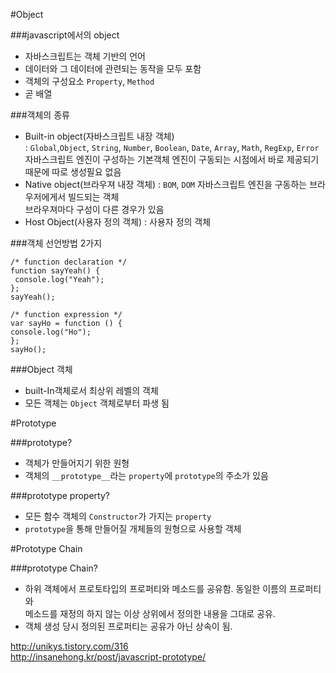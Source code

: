 ﻿#Object

###javascript에서의 object
 * 자바스크립트는 객체 기반의 언어
 * 데이터와 그 데이터에 관련되는 동작을 모두 포함
 * 객체의 구성요소 `Property`, `Method`
 * 곧 배열

###객체의 종류
 * Built-in object(자바스크립트 내장 객체)  
  : `Global`,`Object`, `String`, `Number`, `Boolean`, `Date`, `Array`, `Math`, `RegExp`, `Error`  
   자바스크립트 엔진이 구성하는 기본객체
   엔진이 구동되는 시점에서 바로 제공되기 때문에 따로 생성필요 없음
 * Native object(브라우져 내장 객체)
  : `BOM`, `DOM`
  자바스크립트 엔진을 구동하는 브라우저에게서 빌드되는 객체  
  브라우져마다 구성이 다른 경우가 있음
 * Host Object(사용자 정의 객체)
  : 사용자 정의 객체

###객체 선언방법 2가지
   ```
/* function declaration */
function sayYeah() {   
    console.log("Yeah");
};
sayYeah();

/* function expression */
var sayHo = function () {     
   console.log("Ho");
};
sayHo();
```

###Object 객체
 * built-In객체로서 최상위 레벨의 객체
 * 모든 객체는 `Object` 객체로부터 파생 됨 


#Prototype

###prototype?
 * 객체가 만들어지기 위한 원형
 * 객체의 `__prototype__`라는 `property`에 `prototype`의 주소가 있음

###prototype property? 
 * 모든 함수 객체의 `Constructor`가 가지는 `property`
 * `prototype`을 통해 만들어질 개체들의 원형으로 사용할 객체


#Prototype Chain

###prototype Chain?
 * 하위 객체에서 프로토타입의 프로퍼티와 메소드를 공유함. 동일한 이름의 프로퍼티와  
     메소드를 재정의 하지 않는 이상 상위에서 정의한 내용을 그대로 공유. 
 * 객체 생성 당시 정의된 프로퍼티는 공유가 아닌 상속이 됨.



http://unikys.tistory.com/316  
http://insanehong.kr/post/javascript-prototype/